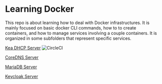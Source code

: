 # Learning Docker

This repo is about learning how to deal with Docker infrastructures. It is mainly focused on basic docker CLI commands, how to to create containers, and how to manage services involving a couple containers. It is organized in some subfolders that represent specific services. 

[Kea DHCP Server](https://github.com/joaoepj/learning-docker/tree/master/kea)  ![CircleCI](https://img.shields.io/circleci/build/gh/joaoepj/learning-docker)

[CoreDNS Server](https://github.com/joaoepj/learning-docker/tree/master/coredns)

[MariaDB Server](https://github.com/joaoepj/learning-docker/tree/master/mariadb)

[Keycloak Server](https://github.com/joaoepj/learning-docker/tree/master/keycloak)


